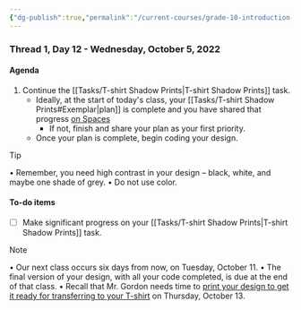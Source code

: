 ```yaml
---
{"dg-publish":true,"permalink":"/current-courses/grade-10-introduction-to-computer-studies/section-1/thread-1/day-12/","dgHomeLink":false,"dgPassFrontmatter":false}
---
```


### Thread 1, Day 12 - Wednesday, October 5, 2022
#### Agenda
1. Continue the [[Tasks/T-shirt Shadow Prints|T-shirt Shadow Prints]] task.
	- Ideally, at the start of today's class, your [[Tasks/T-shirt Shadow Prints#Exemplar|plan]] is complete and you have shared that progress [on Spaces](https://ca.spacesedu.com/)
		- If not, finish and share your plan as your first priority.
	- Once your plan is complete, begin coding your design.
	
> [!TIP]
> • Remember, you need high contrast in your design – black, white, and maybe one shade of grey.
> • Do not use color.
	
#### To-do items
- [ ] Make significant progress on your [[Tasks/T-shirt Shadow Prints|T-shirt Shadow Prints]] task.

> [!NOTE]
> • Our next class occurs six days from now, on Tuesday, October 11.
> • The final version of your design, with all your code completed, is due at the end of that class.
> • Recall that Mr. Gordon needs time to [print your design to get it ready for transferring to your T-shirt](http://www.inkodye.com/guides/photo) on Thursday, October 13. 